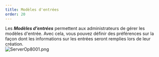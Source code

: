 ```yaml
---
title: Modèles d'entrées
order: 20
---
```

Les ***Modèles d&apos;entrées*** permettent aux administrateurs de gérer les modèles d&apos;entrée. Avec cela, vous pouvez définir des préférences sur la façon dont les informations sur les entrées seront remplies lors de leur création.  
![ServerOp8001.png](/img/fr/server/ServerOp8001.png) 

